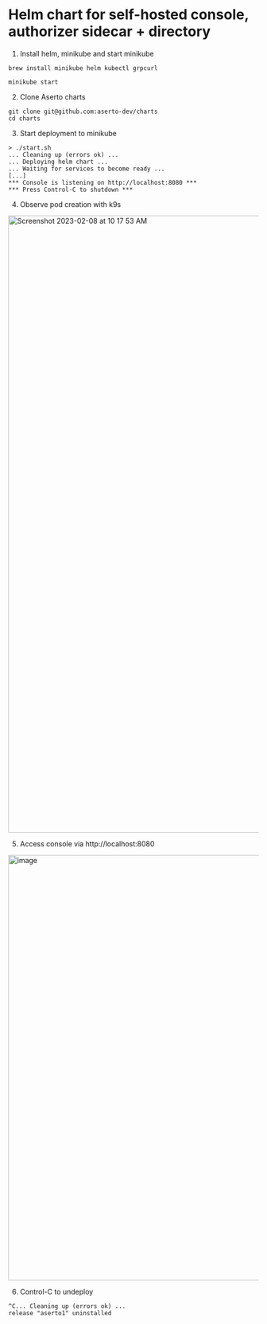 # Helm chart for self-hosted console, authorizer sidecar + directory

1. Install helm, minikube and start minikube
```
brew install minikube helm kubectl grpcurl

minikube start
```

2. Clone Aserto charts
````
git clone git@github.com:aserto-dev/charts
cd charts
````

3. Start deployment to minikube
````
> ./start.sh
... Cleaning up (errors ok) ...
... Deploying helm chart ...
... Waiting for services to become ready ...
[...]
*** Console is listening on http://localhost:8080 ***
*** Press Control-C to shutdown ***
````

4. Observe pod creation with k9s

<img width="1240" alt="Screenshot 2023-02-08 at 10 17 53 AM" src="https://user-images.githubusercontent.com/3091714/217571657-3f4d5e3d-6b3c-4492-b3c8-b52237df7268.png">

5. Access console via http://localhost:8080

<img width="855" alt="image" src="https://user-images.githubusercontent.com/3091714/234647000-ad0ca104-578c-41b3-bf0d-4d4fd2ab31b1.png">


6. Control-C to undeploy
````
^C... Cleaning up (errors ok) ...
release "aserto1" uninstalled
````
